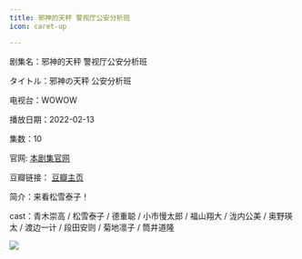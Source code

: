 ```yaml
---
title: 邪神的天秤 警视厅公安分析班
icon: caret-up

---
```


剧集名：邪神的天秤 警视厅公安分析班

タイトル：邪神の天秤 公安分析班

电视台：WOWOW

播放日期：2022-02-13

集数：10

官网: [本剧集官网](https://www.wowow.co.jp/drama/original/jyashin/)

豆瓣链接： [豆瓣主页](https://movie.douban.com/subject/35389017/)


简介：来看松雪泰子！

cast：青木崇高 / 松雪泰子 / 德重聪 / 小市慢太郎 / 福山翔大 / 泷内公美 / 奥野瑛太 / 渡边一计 / 段田安则 / 菊地凛子 / 筒井道隆

![](https://listpic.tsgsanjiao.com/2022/2022xstp.jpg)